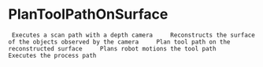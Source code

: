 # PlanToolPathOnSurface
     Executes a scan path with a depth camera     Reconstructs the surface of the objects observed by the camera     Plan tool path on the reconstructed surface     Plans robot motions the tool path     Executes the process path
